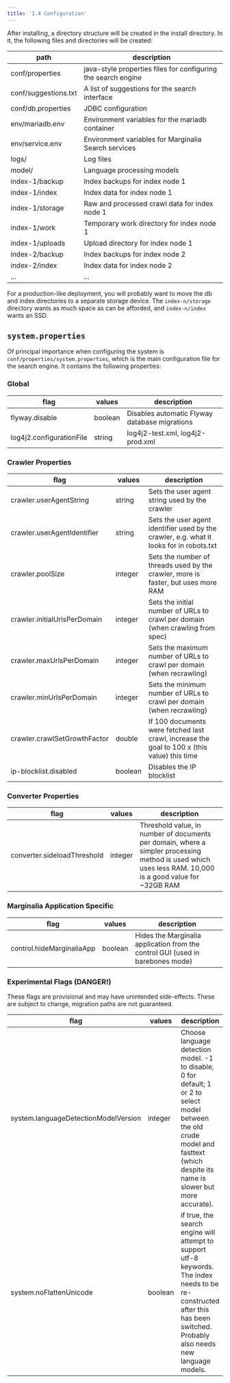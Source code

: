 ```yaml
---
title: '1.4 Configuration'
---
```


After installing, a directory structure will be created in the install directory.  In it, the following files and directories will be created:

path|description
---|---
conf/properties|java-style properties files for configuring the search engine
conf/suggestions.txt|A list of suggestions for the search interface
conf/db.properties|JDBC configuration
env/mariadb.env|Environment variables for the mariadb container
env/service.env|Environment variables for Marginalia Search services
logs/|Log files
model/|Language processing models
index-1/backup|Index backups for index node 1
index-1/index|Index data for index node 1
index-1/storage|Raw and processed crawl data for index node 1
index-1/work|Temporary work directory for index node 1
index-1/uploads|Upload directory for index node 1
index-2/backup|Index backups for index node 2
index-2/index|Index data for index node 2
...|...

For a production-like deployment, you will probably want to move the db and index directories to a separate storage device.  The `index-n/storage` directory wants as much space as can be afforded, and `index-n/index` wants an SSD. 


## `system.properties`

Of principal importance when configuring the system is `conf/properties/system.properties`, which is the main configuration file for the search engine.  It contains the following properties:

### Global

| flag        | values     | description                          |
|-------------|------------|--------------------------------------|
| flyway.disable | boolean | Disables automatic Flyway database migrations |
| log4j2.configurationFile | string | log4j2-test.xml, log4j2-prod.xml |


### Crawler Properties

| flag                        | values     | description                                                                              |
|-----------------------------|------------|------------------------------------------------------------------------------------------|
| crawler.userAgentString     | string | Sets the user agent string used by the crawler                                           |
| crawler.userAgentIdentifier | string | Sets the user agent identifier used by the crawler, e.g. what it looks for in robots.txt |
| crawler.poolSize            | integer | Sets the number of threads used by the crawler, more is faster, but uses more RAM |
| crawler.initialUrlsPerDomain | integer | Sets the initial number of URLs to crawl per domain  (when crawling from spec)              |
| crawler.maxUrlsPerDomain     | integer | Sets the maximum number of URLs to crawl per domain  (when recrawling)                      |
| crawler.minUrlsPerDomain     | integer | Sets the minimum number of URLs to crawl per domain  (when recrawling)                      |
| crawler.crawlSetGrowthFactor | double | If 100 documents were fetched last crawl, increase the goal to 100 x (this value) this time |
| ip-blocklist.disabled       | boolean | Disables the IP blocklist |

### Converter Properties

| flag                        | values     | description                                                                                                                                              |
|-----------------------------|------------|----------------------------------------------------------------------------------------------------------------------------------------------------------|
| converter.sideloadThreshold | integer | Threshold value, in number of documents per domain, where a simpler processing method is used which uses less RAM.  10,000 is a good value for ~32GB RAM |

### Marginalia Application Specific

| flag                      | values     | description                                                   |
|---------------------------|------------|---------------------------------------------------------------|
| control.hideMarginaliaApp | boolean | Hides the Marginalia application from the control GUI (used in barebones mode) |


### Experimental Flags (DANGER!)

These flags are provisional and may have unintended side-effects.  These are subject to change, migration paths are not 
guaranteed. 

| flag | values  | description                                                                                                                                                                          
|--|---------|--------------------------------------------------------------------------------------------------------------------------------------------------------------------------------------|
|system.languageDetectionModelVersion| integer | Choose language detection model. -1 to disable, 0 for default; 1 or 2 to select model between the old crude model and fasttext (which despite its name is slower but more accurate). |
|system.noFlattenUnicode| boolean | if true, the search engine will attempt to support utf-8 keywords.  The index needs to be re-constructed after this has been switched.  Probably also needs new language models.     |